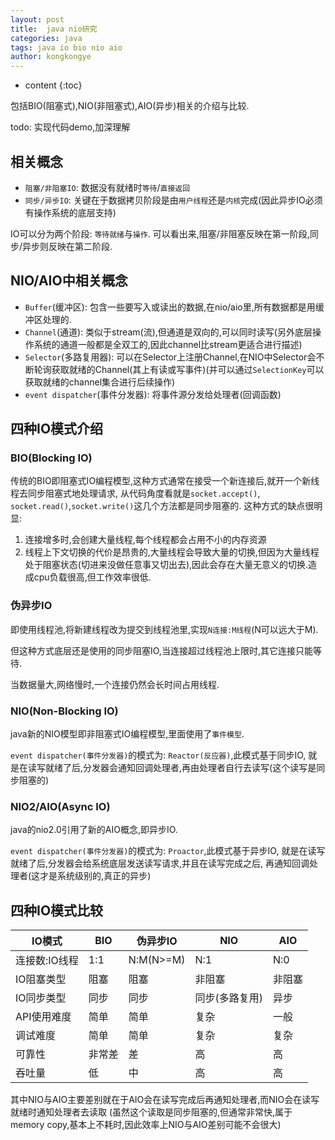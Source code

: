 ```yaml
---
layout: post
title:  java nio研究
categories: java
tags: java io bio nio aio
author: kongkongye
---
```


* content
{:toc}

包括BIO(阻塞式),NIO(非阻塞式),AIO(异步)相关的介绍与比较.

todo: 实现代码demo,加深理解




## 相关概念
* `阻塞/非阻塞IO`: 数据没有就绪时`等待`/`直接返回`
* `同步/异步IO`: 关键在于数据拷贝阶段是由`用户线程`还是`内核`完成(因此异步IO必须有操作系统的底层支持)

IO可以分为两个阶段: `等待就绪`与`操作`.
可以看出来,阻塞/非阻塞反映在第一阶段,同步/异步则反映在第二阶段.

## NIO/AIO中相关概念
* `Buffer`(缓冲区): 包含一些要写入或读出的数据,在nio/aio里,所有数据都是用缓冲区处理的.
* `Channel`(通道): 类似于stream(流),但通道是双向的,可以同时读写(另外底层操作系统的通道一般都是全双工的,因此channel比stream更适合进行描述)
* `Selector`(多路复用器): 可以在Selector上注册Channel,在NIO中Selector会不断轮询获取就绪的Channel(其上有读或写事件)(并可以通过`SelectionKey`可以获取就绪的channel集合进行后续操作)
* `event dispatcher`(事件分发器): 将事件源分发给处理者(回调函数)

## 四种IO模式介绍

### BIO(Blocking IO)
传统的BIO即阻塞式IO编程模型,这种方式通常在接受一个新连接后,就开一个新线程去同步阻塞式地处理请求,
从代码角度看就是`socket.accept()`, `socket.read()`,`socket.write()`这几个方法都是同步阻塞的.
这种方式的缺点很明显:

1. 连接增多时,会创建大量线程,每个线程都会占用不小的内存资源
2. 线程上下文切换的代价是昂贵的,大量线程会导致大量的切换,但因为大量线程处于阻塞状态(切进来没做任意事又切出去),因此会存在大量无意义的切换.造成cpu负载很高,但工作效率很低.

### 伪异步IO
即使用线程池,将新建线程改为提交到线程池里,实现`N连接:M线程`(N可以远大于M).

但这种方式底层还是使用的同步阻塞IO,当连接超过线程池上限时,其它连接只能等待.

当数据量大,网络慢时,一个连接仍然会长时间占用线程.

### NIO(Non-Blocking IO)
java新的NIO模型即非阻塞式IO编程模型,里面使用了`事件模型`.

`event dispatcher(事件分发器)`的模式为: `Reactor(反应器)`,此模式基于同步IO,
就是在读写就绪了后,分发器会通知回调处理者,再由处理者自行去读写(这个读写是同步阻塞的)

### NIO2/AIO(Async IO)
java的nio2.0引用了新的AIO概念,即异步IO.

`event dispatcher(事件分发器)`的模式为: `Proactor`,此模式基于异步IO,
就是在读写就绪了后,分发器会给系统底层发送读写请求,并且在读写完成之后,
再通知回调处理者(这才是系统级别的,真正的异步)

## 四种IO模式比较

IO模式 | BIO | 伪异步IO | NIO | AIO
--- | --- | --- | --- | ---
连接数:IO线程 | 1:1 | N:M(N>=M) | N:1 | N:0
IO阻塞类型 | 阻塞 | 阻塞 | 非阻塞 | 非阻塞
IO同步类型 | 同步 | 同步 | 同步(多路复用) | 异步
API使用难度 | 简单 | 简单 | 复杂 | 一般
调试难度 | 简单 | 简单 | 复杂 | 复杂
可靠性 | 非常差 | 差 | 高 | 高
吞吐量 | 低 | 中 | 高 | 高

其中NIO与AIO主要差别就在于AIO会在读写完成后再通知处理者,而NIO会在读写就绪时通知处理者去读取
(虽然这个读取是同步阻塞的,但通常非常快,属于memory copy,基本上不耗时,因此效率上NIO与AIO差别可能不会很大)
